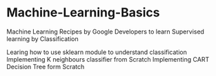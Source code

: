 # Machine-Learning-Basics
 Machine Learning Recipes by Google Developers to learn Supervised learning by Classification 
 
 Learing how to use sklearn module to understand classification
 Implementing  K neighbours classifier from Scratch
 Implementing CART Decision Tree form Scratch
